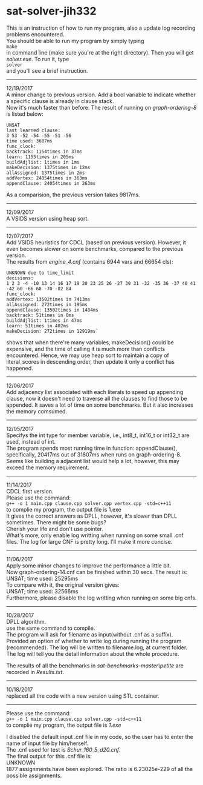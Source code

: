 # sat-solver-jih332

This is an instruction of how to run my program, also a update log recording problems encountered.  
You should be able to run my program by simply typing  
`make`  
in command line (make sure you're at the right directory). Then you will get *solver.exe*. To run it, type  
`solver`  
and you'll see a brief instruction.  

----

12/19/2017  
A minor change to previous version. Add a bool variable to indicate whether a specific clause is already in clause stack.  
Now it's much faster than before. The result of running on *graph-ordering-8* is listed below:  
~~~~
UNSAT
last learned clause:
3 53 -52 -54 -55 -51 -56
time used: 3687ms
func_clock:
backtrack: 1154times in 37ms
learn: 1155times in 205ms
buildAdjlist: 1times in 1ms
makeDecision: 1375times in 12ms
allAssigned: 1375times in 2ms
addVertex: 24054times in 363ms
appendClause: 24054times in 263ms
~~~~
As a comparision, the previous version takes 9817ms.  

----

12/09/2017  
A VSIDS version using heap sort.  

----

12/07/2017  
Add VSIDS heuristics for CDCL (based on previous version). However, it even becomes slower on some benchmarks, compared to the previous version.   
The results from *engine_4.cnf* (contains 6944 vars and 66654 cls):  
~~~~
UNKNOWN due to time_limit  
decisions:  
1 2 3 -4 -10 13 14 16 17 19 20 23 25 26 -27 30 31 -32 -35 36 -37 40 41 -42 60 -66 68 -70 -82 84  
func_clock:   
addVertex: 13502times in 7413ms  
allAssigned: 272times in 195ms  
appendClause: 13502times in 1484ms  
backtrack: 51times in 0ms  
buildAdjlist: 1times in 47ms  
learn: 51times in 402ms  
makeDecision: 272times in 12919ms`  
~~~~
shows that when there're many variables, makeDecision() could be expensive, and the time of calling it is much more than conflicts encountered. Hence, we may use heap sort to maintain a copy of literal_scores in descending order, then update it only a conflict has happened.     

----

12/06/2017  
Add adjacency list associated with each literals to speed up appending clause, now it doesn't need to traverse all the clauses to find those to be appended. It saves a lot of time on some benchmarks. But it also increases the memory comsumed.  

----

12/05/2017  
Specifys the int type for member variable, i.e., int8_t, int16_t or int32_t are used, instead of int.  
The program spends most running time in function: appendClause(), specifically, 20417ms out of 31807ms when runs on graph-ordering-8. Seems like building a adjacent list would help a lot, however, this may exceed the memory requirement.  

----

11/14/2017  
CDCL first version.  
Please use the command:  
`g++ -o 1 main.cpp clause.cpp solver.cpp vertex.cpp -std=c++11`  
to complie my program, the output file is 1.exe  
It gives the correct answers as DPLL, however, it's slower than DPLL sometimes. There might be some bugs?  
Cherish your life and don't use pointer.  
What's more, only enable log writting when running on some small .cnf files. The log for large CNF is pretty long. I'll make it more concise.  

----

11/06/2017  
Apply some minor changes to improve the performance a little bit.  
Now graph-ordering-14.cnf can be finished within 30 secs. The result is:  
UNSAT; time used: 25295ms  
To compare with it, the original version gives:  
UNSAT; time used: 32566ms  
Furthermore, please disable the log writting when running on some big cnfs.  

----

10/28/2017  
DPLL algorithm.  
use the same command to compile.  
The program will ask for filename as input(without .cnf as a suffix).  
Provided an option of whether to write log during running the program (recommended). The log will be written to filename.log, at current folder. The log will tell you the detail information about the whole procedure.  

The results of all the benchmarks in *sat-benchmarks-master\petite* are recorded in *Results.txt*.  

----

10/18/2017  
replaced all the code with a new version using STL container.

----

Please use the command:  
`g++ -o 1 main.cpp clause.cpp solver.cpp -std=c++11`  
to complie my program, the output file is *1.exe*  

I disabled the default input .cnf file in my code, so the user has to enter the name of input file by him/herself.  
The .cnf used for test is *Schur_160_5_d20.cnf*.  
The final output for this .cnf file is:   
UNKNOWN  
1877 assignments have been explored. The ratio is 6.23025e-229 of all the possible assignments.











